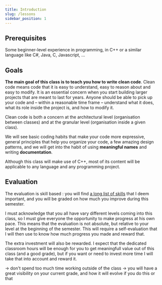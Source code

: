 ```yaml
---
title: Introduction
slug: /lessons
sidebar_position: 1
---
```


## Prerequisites

Some beginner-level experience in programming, in C++ or a similar language like C#, Java, C, Javascript, ...

## Goals

**The main goal of this class is to teach you how to write clean code**. Clean code means code that it is easy to understand, easy to reason about and easy to modify. It is an essential concern when you start building larger projects that are meant to last for years. Anyone should be able to pick up your code and – within a reasonable time frame – understand what it does, what its role inside the project is, and how to modify it.

Clean code is both a concern at the architectural level (organisation between classes) and at the granular level (organisation inside a given class).

We will see basic coding habits that make your code more expressive, general principles that help you organize your code, a few amazing design patterns, and we will get into the habit of using **meaningful names** and writing **documentation**.

Although this class will make use of C++, most of its content will be applicable to any language and any programming project.

## Evaluation

The evaluation is skill based : you will find [a long list of skills](../skills) that I deem important, and you will be graded on how much you improve during this semester.

I must acknowledge that you all have vary different levels coming into this class, so I must give everyone the opportunity to make progress at his own pace. This means that the evaluation is not absolute, but relative to your level at the beginning of the semester. This will require a self-evaluation that I will then use to know how much progress you made and reward that.

The extra investment will also be rewarded. I expect that the dedicated classroom hours will be enough for you to get meaningfull value out of this class (and a good grade), but if you want or need to invest more time I will take that into account and reward it.

-> don't spend too much time working outside of the class
-> you will have a great visibility on your current grade, and how it will evolve if you do this or that